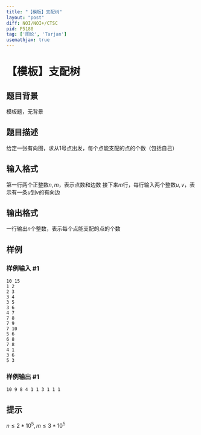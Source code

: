 ```yaml
---
title: "【模板】支配树"
layout: "post"
diff: NOI/NOI+/CTSC
pid: P5180
tag: ['图论', 'Tarjan']
usemathjax: true
---
```


# 【模板】支配树
## 题目背景

模板题，无背景
## 题目描述

给定一张有向图，求从1号点出发，每个点能支配的点的个数（包括自己）
## 输入格式

第一行两个正整数$n,m$，表示点数和边数
接下来$m$行，每行输入两个整数$u,v$，表示有一条$u$到$v$的有向边
## 输出格式

一行输出$n$个整数，表示每个点能支配的点的个数
## 样例

### 样例输入 #1
```
10 15
1 2
2 3
3 4
3 5
3 6
4 7
7 8
7 9
7 10
5 6
6 8
7 8
4 1
3 6
5 3
```
### 样例输出 #1
```
10 9 8 4 1 1 3 1 1 1 
```
## 提示

$n\le2*10^5,m\le3*10^5$
